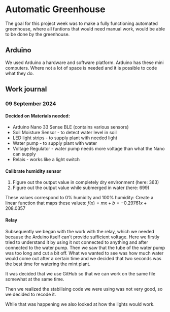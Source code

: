 # Automatic Greenhouse

The goal for this project week was to make a fully functioning automated greenhouse, where all funtions that would need manual work, would be able to be done by the greenhouse.

## Arduino

We used Arduino a hardware and software platform. Arduino has these mini computers. Where not a lot of space is needed and it is possible to code what they do.



## Work journal
### 09 September 2024

#### Decided on Materials needed:
  - Arduino Nano 33 Sense BLE (contains various sensors)
  - Soil Moisture Sensor - to detect water level in soil
  - LED light strips - to supply plant with needed light
  - Water pump - to supply plant with water
  - Voltage Regulator - water pump needs more voltage than what the Nano can supply
  - Relais - works like a light switch

#### Calibrate humidity sensor
1. Figure out the output value in completely dry environment (here: $363$)
2. Figure out the output value while submerged in water (here: $699$)

These values correspond to 0% humidity and 100% humidity:
   Create a linear function that maps these values:
   $f(x) = mx + b = -0.29761x + 208.0357$

#### Relay



Subsequently we began with the work with the relay, which we needed because the Arduino itself can't provide sufficient voltage. Here we firstly tried to understand it by using it not connected to anything and after connected to the water pump. Then we saw that the tube of the water pump was too long and cut a bit off. What we wanted to see was how much water would come out after a certain time and we decided that two seconds was the best time for watering the mint plant.

It was decided that we use GitHub so that we can work on the same file somewhat at the same time.

Then we realized the stabilising code we were using was not very good, so we decided to recode it. 

While that was happening we also looked at how the lights would work.
